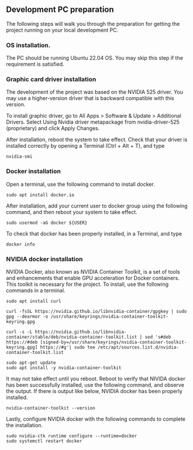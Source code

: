Development PC preparation
--------------------------

The following steps will walk you through the preparation for getting the project running on your local development PC.

### OS installation.

The PC should be running Ubuntu 22.04 OS. You may skip this step if the requirement is satisfied. 

### Graphic card driver installation

The development of the project was based on the NVIDIA 525 driver. You may use a higher-version driver that is backward compatible with this version.

To install graphic driver, go to All Apps \> Software & Update \> Additional Drivers. Select Using Nvidia driver metapackage from nvidia-driver-525 (proprietary) and click Apply Changes.

After installation, reboot the system to take effect. Check that your driver is installed correctly by opening a Terminal (Ctrl + Alt + T), and type

```
nvidia-smi
```

### Docker installation

Open a terminal, use the following command to install docker.

```
sudo apt install docker.io
```

After installation, add your current user to docker group using the following command, and then reboot your system to take effect.

```
sudo usermod -aG docker ${USER}
```
To check that docker has been properly installed, in a Terminal, and type

```
docker info
```

### NVIDIA docker installation

NVIDIA Docker, also known as NVIDIA Container Toolkit, is a set of tools and enhancements that enable GPU acceleration for Docker containers. This toolkit is necessary for the project. To install, use the following commands in a terminal.

```
sudo apt install curl

curl -fsSL https://nvidia.github.io/libnvidia-container/gpgkey | sudo gpg --dearmor -o /usr/share/keyrings/nvidia-container-toolkit-keyring.gpg

curl -s -L https://nvidia.github.io/libnvidia-container/stable/deb/nvidia-container-toolkit.list | sed 's#deb https://#deb [signed-by=/usr/share/keyrings/nvidia-container-toolkit-keyring.gpg] https://#g'| sudo tee /etc/apt/sources.list.d/nvidia-container-toolkit.list

sudo apt-get update
sudo apt install -y nvidia-container-toolkit
```

It may not take effect until you reboot. Reboot to verify that NIVIDA docker has been successfully installed, use the following command, and observe the output. If there is output like below, NVIDIA docker has been properly installed.

```
nvidia-container-toolkit --version
```

Lastly, configure NVIDIA docker with the following commands to complete the installation.

```
sudo nvidia-ctk runtime configure --runtime=docker
sudo systemctl restart docker
```
